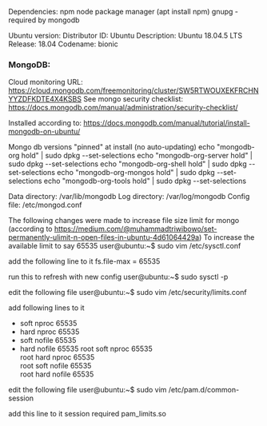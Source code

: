 Dependencies: 
npm node package manager (apt install npm)
gnupg - required by mongodb




Ubuntu version:
Distributor ID: Ubuntu
Description:    Ubuntu 18.04.5 LTS
Release:        18.04
Codename:       bionic



### MongoDB:
Cloud monitoring URL: https://cloud.mongodb.com/freemonitoring/cluster/SW5RTWOUXEKFRCHNYYZDFKDTE4X4KSBS
See mongo security checklist: https://docs.mongodb.com/manual/administration/security-checklist/


Installed according to: 
https://docs.mongodb.com/manual/tutorial/install-mongodb-on-ubuntu/

Mongo db versions "pinned" at install (no auto-updating)
echo "mongodb-org hold" | sudo dpkg --set-selections
echo "mongodb-org-server hold" | sudo dpkg --set-selections
echo "mongodb-org-shell hold" | sudo dpkg --set-selections
echo "mongodb-org-mongos hold" | sudo dpkg --set-selections
echo "mongodb-org-tools hold" | sudo dpkg --set-selections

Data directory: /var/lib/mongodb
Log directory: /var/log/mongodb
Config file: /etc/mongod.conf

The following changes were made to increase file size limit for mongo (according to https://medium.com/@muhammadtriwibowo/set-permanently-ulimit-n-open-files-in-ubuntu-4d61064429a)
To increase the available limit to say 65535
user@ubuntu:~$ sudo vim /etc/sysctl.conf

add the following line to it
fs.file-max = 65535

run this to refresh with new config
user@ubuntu:~$ sudo sysctl -p

edit the following file
user@ubuntu:~$ sudo vim /etc/security/limits.conf

add following lines to it
* soft     nproc          65535    
* hard     nproc          65535   
* soft     nofile         65535   
* hard     nofile         65535
root soft     nproc          65535    
root hard     nproc          65535   
root soft     nofile         65535   
root hard     nofile         65535

edit the following file
user@ubuntu:~$ sudo vim /etc/pam.d/common-session

add this line to it
session required pam_limits.so


